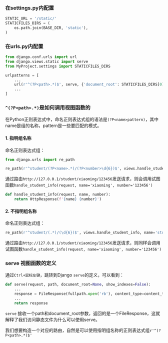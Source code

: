 ### 在settings.py内配置
```python
STATIC_URL = '/static/'
STATICFILES_DIRS = (
    os.path.join(BASE_DIR, 'static'),
)
```

### 在urls.py内配置
```python
from django.conf.urls import url
from django.views.static import serve
from MyProject.settings import STATICFILES_DIRS

urlpatterns = [
    ...
    url(r'^(?P<path>.*)$', serve, {'document_root': STATICFILES_DIRS[0]}),
    ...
]
```

### `^(?P<path>.*)`是如何调用视图函数的

在Python正则表达式中，命名正则表达式组的语法是`(?P<name>pattern)`，其中name是组的名称，pattern是一些要匹配的模式。 

#### 1. 指明组名称

命名正则表达式组：

```python
from django.urls import re_path

re_path(r'^student/(?P<name>.*)/(?P<number>\d{6})$', views.handle_student_info, name='student'),
```


通过路由`http://127.0.0.1/student/xiaoming/123456`发送请求，则会调用试图函数`handle_student_info(request, name='xiaoming', number='123456')`
```python
def handle_student_info(request, name, number):
    return HttpResponse(f'{name} {number}')
```
#### 2. 不指明组名称

命名正则表达式组：

```python
re_path(r'^student/(.*)/(\d{6})$', views.handle_student_info, name='student'),
```

通过路由`http://127.0.0.1/student/xiaoming/123456`发送请求，则同样会调用试图函数`handle_student_info(request, name='xiaoming', number='123456')`

### serve 视图函数的定义

通过`Ctrl+鼠标左键`，跳转到Django `serve`的定义，可以看到：

```python
def serve(request, path, document_root=None, show_indexes=False):
    ...
    response = FileResponse(fullpath.open('rb'), content_type=content_type)
    ...
    return response
```

`serve` 接收一个path和document_root参数，返回的是一个FileResponse，这就解释了我们访问静态文件为什么可以使用serve。

我们想要构造一个对应的路由，自然是可以使用指明组名称的正则表达式组`r'^(?P<path>.*)$'`

